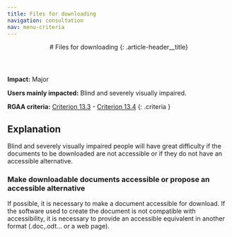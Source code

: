 ```yaml
---
title: Files for downloading
navigation: consultation
nav: menu-criteria
---
```


<header>
# Files for downloading
{: .article-header__title}
</header>

**Impact:** Major

**Users mainly impacted:** Blind and severely visually impaired.

**RGAA criteria:** [Criterion 13.3](https://www.numerique.gouv.fr/publications/rgaa-accessibilite/methode/criteres/#crit-13-3) - [Criterion 13.4](https://www.numerique.gouv.fr/publications/rgaa-accessibilite/methode/criteres/#crit-13-4)
{: .criteria }

## Explanation

Blind and severely visually impaired people will have great difficulty if the documents to be downloaded are not accessible or if they do not have an accessible alternative.

### Make downloadable documents accessible or propose an accessible alternative
If possible, it is necessary to make a document accessible for download. If the software used to create the document is not compatible with accessibility, it is necessary to provide an accessible equivalent in another format (.doc,.odt... or a web page).
